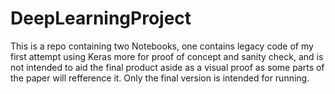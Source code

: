 # DeepLearningProject
This is a repo containing two Notebooks, one contains legacy code of my first attempt using Keras more for proof of concept and sanity check, and is not intended to aid the final product aside as a visual proof as some parts of the paper will refference it. Only the final version is intended for running. 
